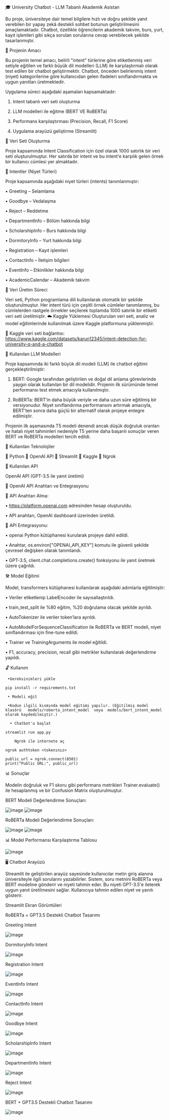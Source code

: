 🎓 University Chatbot - LLM Tabanlı Akademik Asistan

Bu proje, üniversiteye dair temel bilgilere hızlı ve doğru şekilde yanıt verebilen bir yapay zekâ destekli sohbet botunun geliştirilmesini amaçlamaktadır. Chatbot, özellikle öğrencilerin akademik takvim, burs, yurt, kayıt işlemleri gibi sıkça sorulan sorularına cevap verebilecek şekilde tasarlanmıştır.

📌 Projenin Amacı

Bu projenin temel amacı, belirli "intent" türlerine göre etiketlenmiş veri setiyle eğitilen ve farklı büyük dil modelleri (LLM) ile karşılaştırmalı olarak test edilen bir chatbot geliştirmektir. Chatbot, önceden belirlenmiş intent (niyet) kategorilerine göre kullanıcıdan gelen ifadeleri sınıflandırmakta ve uygun yanıtları üretmektedir. 

Uygulama süreci aşağıdaki aşamaları kapsamaktadır:

1)	Intent tabanlı veri seti oluşturma

2)	LLM modelleri ile eğitme (BERT VE RoBERTa)

3)	Performans karşılaştırması (Precision, Recall, F1 Score)

4)	Uygulama arayüzü geliştirme (Streamlit)

📁 Veri Seti Oluşturma

Proje kapsamında Intent Classification için özel olarak 1000 satırlık bir veri seti oluşturulmuştur. Her satırda bir intent ve bu intent'e karşılık gelen örnek bir kullanıcı cümlesi yer almaktadır.

🎯 Intentler (Niyet Türleri)

Proje kapsamında aşağıdaki niyet türleri (intents) tanımlanmıştır:

•	Greeting – Selamlama

•	Goodbye – Vedalaşma

•	Reject – Reddetme

•	DepartmentInfo – Bölüm hakkında bilgi

•	ScholarshipInfo – Burs hakkında bilgi

•	DormitoryInfo – Yurt hakkında bilgi

•	Registration – Kayıt işlemleri

•	ContactInfo – İletişim bilgileri

•	EventInfo – Etkinlikler hakkında bilgi

•	AcademicCalendar – Akademik takvim

🔨 Veri Üretim Süreci

Veri seti, Python programlama dili kullanılarak otomatik bir şekilde oluşturulmuştur. Her intent türü için çeşitli örnek cümleler tanımlanmış, bu cümlelerden rastgele örnekler seçilerek toplamda 1000 satırlık bir etiketli veri seti üretilmiştir.
☁️ Kaggle Yüklemesi
Oluşturulan veri seti, analiz ve model eğitimlerinde kullanılmak üzere Kaggle platformuna yüklenmiştir.

🔗 Kaggle veri seti bağlantısı: https://www.kaggle.com/datasets/karun12345/intent-detection-for-university-q-and-a-chatbot

🧠 Kullanılan LLM Modelleri

Proje kapsamında iki farklı büyük dil modeli (LLM) ile chatbot eğitimi gerçekleştirilmiştir:

1)	BERT: Google tarafından geliştirilen ve doğal dil anlama görevlerinde yaygın olarak kullanılan bir dil modelidir. Projenin ilk sürümünde temel performansı test etmek amacıyla kullanılmıştır.

2)	RoBERTa: BERT’in daha büyük veriyle ve daha uzun süre eğitilmiş bir versiyonudur. Niyet sınıflandırma performansını artırmak amacıyla, BERT’ten sonra daha güçlü bir alternatif olarak projeye entegre edilmiştir.

Projenin ilk aşamasında T5 modeli denendi ancak düşük doğruluk oranları ve hatalı niyet tahminleri nedeniyle  T5 yerine daha başarılı sonuçlar veren BERT ve RoBERTa modelleri tercih edildi.





📌 Kullanılan Teknolojiler

	Python 
	OpenAI API
	Streamlit 
	Kaggle 
	Ngrok

🔑 Kullanılan API

OpenAI API (GPT-3.5 ile yanıt üretimi)

🔐 OpenAI API Anahtarı ve Entegrasyonu

	API Anahtarı Alma:

•	https://platform.openai.com adresinden hesap oluşturuldu.

•	API anahtarı, OpenAI dashboard üzerinden üretildi.

	API Entegrasyonu:

•	openai Python kütüphanesi kurularak projeye dahil edildi.

•	Anahtar, os.environ["OPENAI_API_KEY"] komutu ile güvenli şekilde çevresel değişken olarak tanımlandı.

•	GPT-3.5, client.chat.completions.create() fonksiyonu ile yanıt üretmek üzere çağrıldı.


🛠️ Model Eğitimi

Model, transformers kütüphanesi kullanılarak aşağıdaki adımlarla eğitilmiştir:

•	Veriler etiketlenip LabelEncoder ile sayısallaştırıldı.

•	train_test_split ile %80 eğitim, %20 doğrulama olacak şekilde ayrıldı.

•	AutoTokenizer ile veriler token’lara ayrıldı.

•	AutoModelForSequenceClassification ile RoBERTa ve BERT modeli, niyet sınıflandırması için fine-tune edildi.

•	Trainer ve TrainingArguments ile model eğitildi.

•	F1, accuracy, precision, recall gibi metrikler kullanılarak değerlendirme yapıldı.

🔓 Kullanım

     •Gereksinimleri yükle

	pip install -r requirements.txt

     • Modeli eğit

     •Kodun ilgili kısmında model eğitimi yapılır. (Eğitilmiş model klasörü   models/roberta_intent_model  veya  models/bert_intent_model olarak kaydedilmiştir.)

      • Chatbot'u başlat

	streamlit run app.py

        Ngrok ile internete aç

	ngrok authtoken <tokenınız>

	public_url = ngrok.connect(8501)
	print("Public URL:", public_url)


📊 Sonuçlar

Modelin doğruluk ve F1 skoru gibi performans metrikleri Trainer.evaluate() ile hesaplanmış ve bir Confusion Matrix oluşturulmuştur.

BERT Modeli Değerlendirme Sonuçları:

![image](https://github.com/user-attachments/assets/3db1e3c9-a43b-45c8-8e00-bf28572d2f96)
![image](https://github.com/user-attachments/assets/537a551c-503b-401b-a2c0-2f9172e13818)

RoBERTa  Modeli Değerlendirme Sonuçları:

 ![image](https://github.com/user-attachments/assets/652adb36-d1e1-48ae-b753-9532b71c608b)
![image](https://github.com/user-attachments/assets/b2bdb6b4-d63a-4705-9d4b-20f988d45a91)


📊 Model Performansı Karşılaştırma Tablosu

![image](https://github.com/user-attachments/assets/934a9925-f711-45f5-9cbe-6fc23ac30cfc)


🖥️ Chatbot Arayüzü

Streamlit ile geliştirilen arayüz sayesinde kullanıcılar metin giriş alanına üniversiteyle ilgili sorularını yazabilirler. Sistem, soru metnini RoBERTa veya BERT modeline gönderir ve niyeti tahmin eder. Bu niyeti GPT-3.5'e ileterek uygun yanıt üretilmesini sağlar. Kullanıcıya tahmin edilen niyet ve yanıtı gösterir.

Streamlit Ekran Görüntüleri

RoBERTa + GPT3.5 Destekli Chatbot Tasarımı

Greeting Intent

![image](https://github.com/user-attachments/assets/3219459d-9eed-45c1-a16f-4286d769ec5b)

DormitoryInfo Intent

![image](https://github.com/user-attachments/assets/fe00b106-601e-40d4-9784-810d0dd4b5ae)

Registration Intent

![image](https://github.com/user-attachments/assets/9e299201-280e-4ba3-8ccc-96b213888fc5)

EventInfo Intent

![image](https://github.com/user-attachments/assets/26880d82-a721-4fc2-8443-591ff53773f9)

ContactInfo Intent

![image](https://github.com/user-attachments/assets/19909f81-be25-4d62-8a78-bdfcc972f7a5)

Goodbye Intent

![image](https://github.com/user-attachments/assets/40841783-e792-4d99-91bd-727eb915d942)

ScholarshipInfo Intent

![image](https://github.com/user-attachments/assets/6df01d6a-af31-4eab-9fc5-4fe340de8650)

DepartmentInfo Intent

![image](https://github.com/user-attachments/assets/84c69c3d-af4e-4ed4-a2cc-6da27ba1146d)

Reject Intent

![image](https://github.com/user-attachments/assets/f102989b-d8e0-4884-8519-ed0026c1dfc9)

 
 BERT + GPT3.5 Destekli Chatbot Tasarımı
 
![image](https://github.com/user-attachments/assets/6f04ac0c-cf4a-4576-81df-782ae1557b7d)

 



